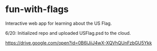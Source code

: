 # fun-with-flags

Interactive web app for learning about the US Flag. 

6/20: Initialized repo and uploaded USFlag.psd to the cloud.

https://drive.google.com/open?id=0B6lJiiJ4wX-XQVhQUnFzbGU5Ykk

